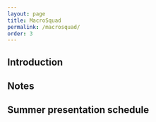 ```yaml
---
layout: page
title: MacroSquad
permalink: /macrosquad/
order: 3
---
```


## Introduction

## Notes

## Summer presentation schedule

